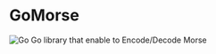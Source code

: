# GoMorse
![Go](https://github.com/MandelV/GoMorse/workflows/Go/badge.svg?branch=master)
Go library that enable to Encode/Decode Morse
